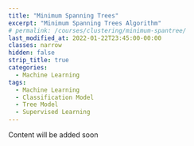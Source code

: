 ```yaml
---
title: "Minimum Spanning Trees"
excerpt: "Minimum Spanning Trees Algorithm"
# permalink: /courses/clustering/minimum-spantree/
last_modified_at: 2022-01-22T23:45:00-00:00
classes: narrow
hidden: false
strip_title: true
categories:
  - Machine Learning
tags: 
  - Machine Learning
  - Classification Model
  - Tree Model
  - Supervised Learning
---
```

Content will be added soon